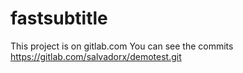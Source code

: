 # fastsubtitle

This project is on gitlab.com
You can see the commits
https://gitlab.com/salvadorx/demotest.git
